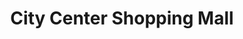 ---
title: "City Center Shopping Mall"
url: /karachi/city-center-shopping-mall/
shop: Einkaufszentrum
---